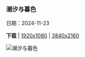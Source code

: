 ### 潮汐与暮色

日期：2024-11-23

**下载**  |  [1920x1080](https://cn.bing.com/th?id=OHR.SonomaCoast_ZH-CN9187330701_1920x1080.jpg)  |  [3840x2160](https://cn.bing.com/th?id=OHR.SonomaCoast_ZH-CN9187330701_UHD.jpg)

![潮汐与暮色](https://cn.bing.com/th?id=OHR.SonomaCoast_ZH-CN9187330701_1920x1080.jpg "州立公园，索诺玛海岸，美国加利福尼亚州 (© Rachid Dahnoun/Tandem Stills + Motion)")

